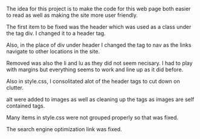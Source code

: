 The idea for this project is to make the code for this web page both easier to read as well as making the site more user friendly.

The first item to be fixed was the header which was used as a class under the tag div. I changed it to a header tag.

Also, in the place of div under header I changed the tag to nav as the links navigate to other locations in the site.

Removed was also the li and lu as they did not seem necisary. I had to play with margins but everything seems to work and line up as it did before.

Also in style.css, I consolitated alot of the header tags to cut down on clutter.

alt were added to images as well as cleaning up the tags as images are self contained tags.

Many items in style.css were not grouped properly so that was fixed.

The search engine optimization link was fixed.